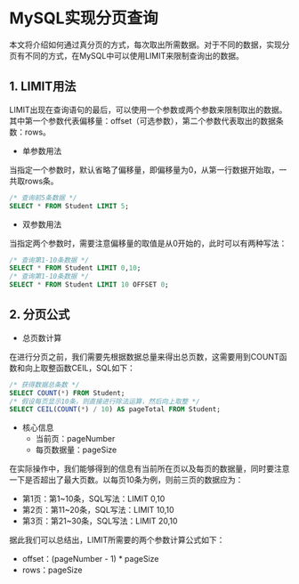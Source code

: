 # MySQL实现分页查询

本文将介绍如何通过真分页的方式，每次取出所需数据。对于不同的数据，实现分页有不同的方式，在MySQL中可以使用LIMIT来限制查询出的数据。

## 1. LIMIT用法

LIMIT出现在查询语句的最后，可以使用一个参数或两个参数来限制取出的数据。其中第一个参数代表偏移量：offset（可选参数），第二个参数代表取出的数据条数：rows。

- 单参数用法

当指定一个参数时，默认省略了偏移量，即偏移量为0，从第一行数据开始取，一共取rows条。

```sql
/* 查询前5条数据 */
SELECT * FROM Student LIMIT 5;
```

- 双参数用法

当指定两个参数时，需要注意偏移量的取值是从0开始的，此时可以有两种写法：

```sql
/* 查询第1-10条数据 */
SELECT * FROM Student LIMIT 0,10;
/* 查询第1-10条数据 */
SELECT * FROM Student LIMIT 10 OFFSET 0;
```

## 2. 分页公式

- 总页数计算

在进行分页之前，我们需要先根据数据总量来得出总页数，这需要用到COUNT函数和向上取整函数CEIL，SQL如下：

```sql
/* 获得数据总条数 */
SELECT COUNT(*) FROM Student;
/* 假设每页显示10条，则直接进行除法运算，然后向上取整 */
SELECT CEIL(COUNT(*) / 10) AS pageTotal FROM Student;
```

- 核心信息
  - 当前页：pageNumber
  - 每页数据量：pageSize

在实际操作中，我们能够得到的信息有当前所在页以及每页的数据量，同时要注意一下是否超出了最大页数。以每页10条为例，则前三页的数据应为：

- 第1页：第1~10条，SQL写法：LIMIT 0,10
- 第2页：第11~20条，SQL写法：LIMIT 10,10
- 第3页：第21~30条，SQL写法：LIMIT 20,10

据此我们可以总结出，LIMIT所需要的两个参数计算公式如下：

- offset：(pageNumber - 1) * pageSize
- rows：pageSize